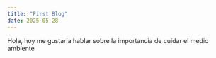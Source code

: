 ```yaml
---
title: "First Blog"
date: 2025-05-28
---
```

Hola, hoy me gustaria hablar sobre la importancia de cuidar el medio ambiente
